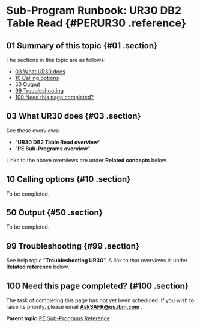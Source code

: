 # Sub-Program Runbook: UR30 DB2 Table Read {#PERUR30 .reference}

## 01 Summary of this topic {#01 .section}

The sections in this topic are as follows:

-   [03 What UR30 does](PERUR30.md#03)
-   [10 Calling options](PERUR30.md#10)
-   [50 Output](PERUR30.md#50)
-   [99 Troubleshooting](PERUR30.md#99)
-   [100 Need this page completed?](PERUR30.md#100)

## 03 What UR30 does {#03 .section}

See these overviews:

-   "**UR30 DB2 Table Read overview**"
-   "**PE Sub-Programs overview**"

Links to the above overviews are under **Related concepts** below.

## 10 Calling options {#10 .section}

To be completed.

## 50 Output {#50 .section}

To be completed.

## 99 Troubleshooting {#99 .section}

See help topic "**Troubleshooting UR30**". A link to that overviews is under **Related reference** below.

## 100 Need this page completed? {#100 .section}

The task of completing this page has not yet been scheduled. If you wish to raise its priority, please email **AskSAFR@us.ibm.com** .

**Parent topic:**[PE Sub-Programs Reference](../html/AAR560PMSubProgRef.md)

